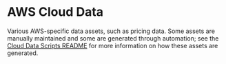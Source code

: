 # AWS Cloud Data

Various AWS-specific data assets, such as pricing data. Some assets are manually maintained and some are generated through automation; see the [Cloud Data Scripts README](https://github.com/flexera-public/policy_templates/blob/master/tools/cloud_data/README.md) for more information on how these assets are generated.
